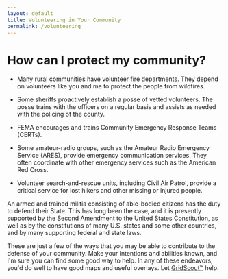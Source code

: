 ```yaml
---
layout: default
title: Volunteering in Your Community
permalink: /volunteering
---
```


<link rel="shortcut icon" href="favicon.ico"/>
<link rel="icon" type="image/png" href="images/favicon-64x64.png" sizes="64x64"/>

# How can I protect my community?
- Many rural communities have volunteer fire departments. They depend on
volunteers like you and me to protect the people from wildfires.

- Some sheriffs proactively establish a posse of vetted volunteers. The posse
trains with the officers on a regular basis and assists as needed with the
policing of the county.

- FEMA encourages and trains Community Emergency Response Teams (CERTs).

- Some amateur-radio groups, such as the Amateur Radio Emergency Service (ARES),
provide emergency communication services. They often coordinate with other
emergency services such as the American Red Cross.

- Volunteer search-and-rescue units, including Civil Air Patrol, provide a
critical service for lost hikers and other missing or injured people.

An armed and trained militia consisting of able-bodied citizens has the duty to
defend their State. This has long been the case, and it is presently supported
by the Second Amendment to the United States Constitution, as well as by the
constitutions of many U.S. states and some other countries, and by many
supporting federal and state laws.

These are just a few of the ways that you may be able to contribute to the
defense of your community. Make your intentions and abilities known, and I'm
sure you can find some good way to help. In any of these endeavors, you'd do
well to have good maps and useful overlays. Let [GridScout™][gridscout] help.


[gridscout]: /
